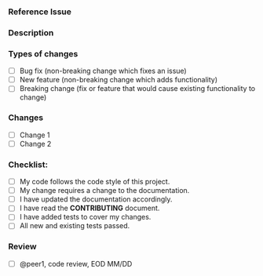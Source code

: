 ### Reference Issue

<!-- Link to the GitHub Issue -->

### Description

<!-- A brief description of what is changing and why. -->

### Types of changes

<!--- What types of changes does your code introduce? Put an `x` in all the boxes that apply: -->

- [ ] Bug fix (non-breaking change which fixes an issue)
- [ ] New feature (non-breaking change which adds functionality)
- [ ] Breaking change (fix or feature that would cause existing functionality to change)

### Changes

<!-- Checklist of proposed changes. To mark a change as complete, put an 'x' in the box. -->

- [ ] Change 1
- [ ] Change 2

### Checklist:

<!--- Go over all the following points, and put an `x` in all the boxes that apply. -->
<!--- If you're unsure about any of these, don't hesitate to ask. We're here to help! -->

- [ ] My code follows the code style of this project.
- [ ] My change requires a change to the documentation.
- [ ] I have updated the documentation accordingly.
- [ ] I have read the **CONTRIBUTING** document.
- [ ] I have added tests to cover my changes.
- [ ] All new and existing tests passed.

### Review

<!-- Checklist of peers to review and test the code. Recommend including a due date. -->

- [ ] @peer1, code review, EOD MM/DD
